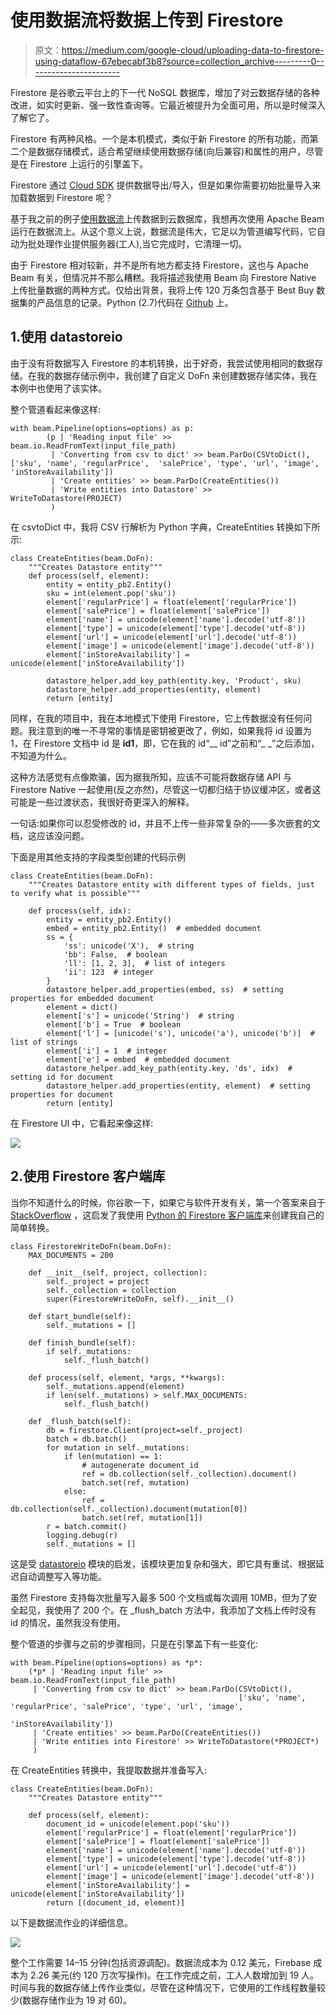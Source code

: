 # 使用数据流将数据上传到 Firestore

> 原文：<https://medium.com/google-cloud/uploading-data-to-firestore-using-dataflow-67ebecabf3b8?source=collection_archive---------0----------------------->

Firestore 是谷歌云平台上的下一代 NoSQL 数据库，增加了对云数据存储的各种改进，如实时更新、强一致性查询等。它最近被提升为全面可用，所以是时候深入了解它了。

Firestore 有两种风格。一个是本机模式，类似于新 Firestore 的所有功能，而第二个是数据存储模式，适合希望继续使用数据存储(向后兼容)和属性的用户，尽管是在 Firestore 上运行的引擎盖下。

Firestore 通过 [Cloud SDK](https://firebase.google.com/docs/firestore/manage-data/export-import) 提供数据导出/导入，但是如果你需要初始批量导入来加载数据到 Firestore 呢？

基于我之前的例子[使用数据流](/google-cloud/uploading-data-to-cloud-datastore-using-dataflow-26c2588b9a8d)上传数据到云数据库，我想再次使用 Apache Beam 运行在数据流上。从这个意义上说，数据流是伟大，它足以为管道编写代码，它自动为批处理作业提供服务器(工人),当它完成时，它清理一切。

由于 Firestore 相对较新，并不是所有地方都支持 Firestore，这也与 Apache Beam 有关，但情况并不那么糟糕。我将描述我使用 Beam 向 Firestore Native 上传批量数据的两种方式。仅给出背景，我将上传 120 万条包含基于 Best Buy 数据集的产品信息的记录。Python (2.7)代码在 [Github](https://github.com/zdenulo/upload-data-firestore-dataflow) 上。

## 1.使用 datastoreio

由于没有将数据写入 Firestore 的本机转换，出于好奇，我尝试使用相同的数据存储。在我的数据存储示例中，我创建了自定义 DoFn 来创建数据存储实体，我在本例中也使用了该实体。

整个管道看起来像这样:

```
with beam.Pipeline(options=options) as p:
        (p | 'Reading input file' >> beam.io.ReadFromText(input_file_path)
         | 'Converting from csv to dict' >> beam.ParDo(CSVtoDict(),['sku', 'name', 'regularPrice',  'salePrice', 'type', 'url', 'image',                                 'inStoreAvailability'])
         | 'Create entities' >> beam.ParDo(CreateEntities())
         | 'Write entities into Datastore' >> WriteToDatastore(PROJECT)
         )
```

在 csvtoDict 中，我将 CSV 行解析为 Python 字典，CreateEntities 转换如下所示:

```
class CreateEntities(beam.DoFn):
    """Creates Datastore entity"""
    def process(self, element):
        entity = entity_pb2.Entity()
        sku = int(element.pop('sku'))
        element['regularPrice'] = float(element['regularPrice'])
        element['salePrice'] = float(element['salePrice'])
        element['name'] = unicode(element['name'].decode('utf-8'))
        element['type'] = unicode(element['type'].decode('utf-8'))
        element['url'] = unicode(element['url'].decode('utf-8'))
        element['image'] = unicode(element['image'].decode('utf-8'))
        element['inStoreAvailability'] = unicode(element['inStoreAvailability'])

        datastore_helper.add_key_path(entity.key, 'Product', sku)
        datastore_helper.add_properties(entity, element)
        return [entity]
```

同样，在我的项目中，我在本地模式下使用 Firestore，它上传数据没有任何问题。我注意到的唯一不寻常的事情是密钥被更改了，例如，如果我将 id 设置为 1，在 Firestore 文档中 id 是 __id1__，即，它在我的 id“__ id”之前和“_ _”之后添加，不知道为什么。

这种方法感觉有点像欺骗，因为据我所知，应该不可能将数据存储 API 与 Firestore Native 一起使用(反之亦然)，尽管这一切都归结于协议缓冲区，或者这可能是一些过渡状态，我很好奇更深入的解释。

一句话:如果你可以忍受修改的 id，并且不上传一些非常复杂的——多次嵌套的文档，这应该没问题。

下面是用其他支持的字段类型创建的代码示例

```
class CreateEntities(beam.DoFn):
    """Creates Datastore entity with different types of fields, just to verify what is possible"""

    def process(self, idx):
        entity = entity_pb2.Entity()
        embed = entity_pb2.Entity()  # embedded document
        ss = {
            'ss': unicode('X'),  # string
            'bb': False,  # boolean
            'll': [1, 2, 3],  # list of integers
            'ii': 123  # integer
        }
        datastore_helper.add_properties(embed, ss)  # setting properties for embedded document
        element = dict()
        element['s'] = unicode('String')  # string
        element['b'] = True  # boolean
        element['l'] = [unicode('s'), unicode('a'), unicode('b')]  # list of strings
        element['i'] = 1  # integer
        element['e'] = embed  # embedded document
        datastore_helper.add_key_path(entity.key, 'ds', idx)  # setting id for document
        datastore_helper.add_properties(entity, element)  # setting properties for document
        return [entity]
```

在 Firestore UI 中，它看起来像这样:

![](img/f6449da1c8ffb98205f8a5b1ce8a2b1f.png)

## 2.使用 Firestore 客户端库

当你不知道什么的时候，你谷歌一下，如果它与软件开发有关，第一个答案来自于 [StackOverflow](https://stackoverflow.com/questions/52637894/write-data-into-google-firestore-in-pipeline) ，这启发了我使用 [Python 的 Firestore 客户端库](https://googleapis.github.io/google-cloud-python/latest/firestore/index.html)来创建我自己的简单转换。

```
class FirestoreWriteDoFn(beam.DoFn):
    MAX_DOCUMENTS = 200

    def __init__(self, project, collection):
        self._project = project
        self._collection = collection
        super(FirestoreWriteDoFn, self).__init__()

    def start_bundle(self):
        self._mutations = []

    def finish_bundle(self):
        if self._mutations:
            self._flush_batch()

    def process(self, element, *args, **kwargs):
        self._mutations.append(element)
        if len(self._mutations) > self.MAX_DOCUMENTS:
            self._flush_batch()

    def _flush_batch(self):
        db = firestore.Client(project=self._project)
        batch = db.batch()
        for mutation in self._mutations:
            if len(mutation) == 1:
                # autogenerate document_id
                ref = db.collection(self._collection).document()
                batch.set(ref, mutation)
            else:
                ref = db.collection(self._collection).document(mutation[0])
                batch.set(ref, mutation[1])
        r = batch.commit()
        logging.debug(r)
        self._mutations = []
```

这是受 [datastoreio](https://github.com/apache/beam/blob/master/sdks/python/apache_beam/io/gcp/datastore/v1/datastoreio.py) 模块的启发，该模块更加复杂和强大，即它具有重试、根据延迟自动调整写入等功能。

虽然 Firestore 支持每次批量写入最多 500 个文档或每次调用 10MB，但为了安全起见，我使用了 200 个。在 _flush_batch 方法中，我添加了文档上传时没有 id 的情况，虽然我没有使用。

整个管道的步骤与之前的步骤相同，只是在引擎盖下有一些变化:

```
with beam.Pipeline(options=options) as *p*:
    (*p* | 'Reading input file' >> beam.io.ReadFromText(input_file_path)
     | 'Converting from csv to dict' >> beam.ParDo(CSVtoDict(),
                                                   ['sku', 'name', 'regularPrice', 'salePrice', 'type', 'url', 'image',
                                                    'inStoreAvailability'])
     | 'Create entities' >> beam.ParDo(CreateEntities())
     | 'Write entities into Firestore' >> WriteToDatastore(*PROJECT*)
     )
```

在 CreateEntities 转换中，我提取数据并准备写入:

```
class CreateEntities(beam.DoFn):
    """Creates Datastore entity"""

    def process(self, element):
        document_id = unicode(element.pop('sku'))
        element['regularPrice'] = float(element['regularPrice'])
        element['salePrice'] = float(element['salePrice'])
        element['name'] = unicode(element['name'].decode('utf-8'))
        element['type'] = unicode(element['type'].decode('utf-8'))
        element['url'] = unicode(element['url'].decode('utf-8'))
        element['image'] = unicode(element['image'].decode('utf-8'))
        element['inStoreAvailability'] = unicode(element['inStoreAvailability'])
        return [(document_id, element)]
```

以下是数据流作业的详细信息。

![](img/a8c0a41e50ddf07629ea27372c3851db.png)

整个工作需要 14–15 分钟(包括资源调配)。数据流成本为 0.12 美元，Firebase 成本为 2.26 美元(约 120 万次写操作)。在工作完成之前，工人人数增加到 19 人。时间与我的数据存储上传作业类似，尽管在这种情况下，它使用的工作线程数量较少(数据存储作业为 19 对 60)。
